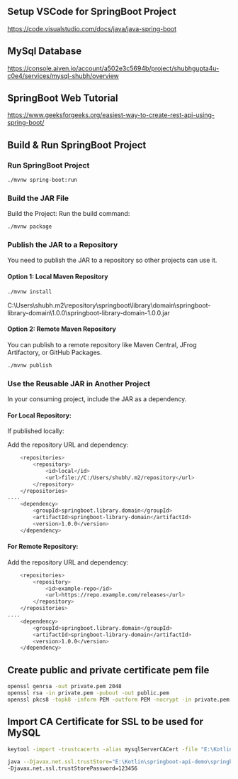 
## Setup VSCode for SpringBoot Project
https://code.visualstudio.com/docs/java/java-spring-boot

## MySql Database
https://console.aiven.io/account/a502e3c5694b/project/shubhgupta4u-c0e4/services/mysql-shubh/overview

## SpringBoot Web Tutorial
https://www.geeksforgeeks.org/easiest-way-to-create-rest-api-using-spring-boot/

## Build & Run SpringBoot Project

### Run SpringBoot Project
``` bash
./mvnw spring-boot:run
```

### Build the JAR File
Build the Project: Run the build command:
``` bash
./mvnw package
```

### Publish the JAR to a Repository
You need to publish the JAR to a repository so other projects can use it.

#### Option 1: Local Maven Repository
``` bash
./mvnw install
```
C:\Users\shubh\.m2\repository\springboot\library\domain\springboot-library-domain\1.0.0\springboot-library-domain-1.0.0.jar

#### Option 2: Remote Maven Repository
You can publish to a remote repository like Maven Central, JFrog Artifactory, or GitHub Packages.
``` bash
./mvnw publish
```

### Use the Reusable JAR in Another Project
In your consuming project, include the JAR as a dependency.
#### For Local Repository:
If published locally:

Add the repository URL and dependency:
``` bash
    <repositories>
        <repository>
            <id>local</id>
            <url>file://C:/Users/shubh/.m2/repository</url>
        </repository>
    </repositories>
....
    <dependency>
        <groupId>springboot.library.domain</groupId>
		<artifactId>springboot-library-domain</artifactId>
		<version>1.0.0</version>
    </dependency>
```

#### For Remote Repository:
Add the repository URL and dependency:
``` bash
    <repositories>
        <repository>
            <id>example-repo</id>
            <url>https://repo.example.com/releases</url>
        </repository>
    </repositories>
....
    <dependency>
        <groupId>springboot.library.domain</groupId>
		<artifactId>springboot-library-domain</artifactId>
		<version>1.0.0</version>
    </dependency>
```

## Create public and private certificate pem file
``` bash
openssl genrsa -out private.pem 2048
openssl rsa -in private.pem -pubout -out public.pem
openssl pkcs8 -topk8 -inform PEM -outform PEM -nocrypt -in private.pem -out private_key_pkcs8.pem
```

## Import CA Certificate for SSL to be used for MySQL
``` bash
keytool -import -trustcacerts -alias mysqlServerCACert -file "E:\Kotlin\springboot-api-demo\springboot-api-demo\ca.pem" -keystore truststore.jks

java --Djavax.net.ssl.trustStore="E:\Kotlin\springboot-api-demo\springboot-api-demo\truststore.jks"
-Djavax.net.ssl.trustStorePassword=123456
```

